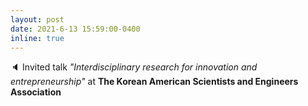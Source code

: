 ```yaml
---
layout: post
date: 2021-6-13 15:59:00-0400
inline: true
---
```


:speaker: Invited talk *"Interdisciplinary research for innovation and entrepreneurship"* at **The Korean American Scientists and Engineers Association**

